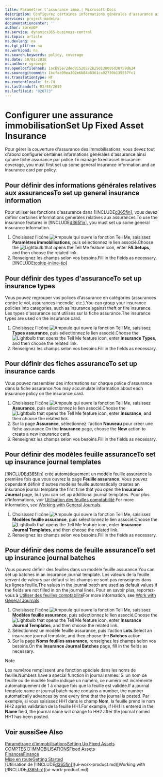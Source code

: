 ```yaml
---
title: Paramétrer l'assurance immo.| Microsoft Docs
description: Configurez certaines informations générales d'assurance ainsi qu'une fiche assurance par police pour gérer la couverture d'assurance des immobilisations.
services: project-madeira
documentationcenter: ''
author: SorenGP
ms.service: dynamics365-business-central
ms.topic: article
ms.devlang: na
ms.tgt_pltfrm: na
ms.workload: na
ms.search.keywords: policy, coverage
ms.date: 10/01/2018
ms.author: sgroespe
ms.openlocfilehash: 1acb95e72ded81520272b250138005d36759d634
ms.sourcegitcommit: 1bcfaa99ea302e6b84b8361ca02730b135557fc1
ms.translationtype: HT
ms.contentlocale: fr-CH
ms.lasthandoff: 03/08/2019
ms.locfileid: "820773"
---
```

# <a name="set-up-fixed-asset-insurance"></a><span data-ttu-id="05919-103">Configurer une assurance immobilisation</span><span class="sxs-lookup"><span data-stu-id="05919-103">Set Up Fixed Asset Insurance</span></span>
<span data-ttu-id="05919-104">Pour gérer la couverture d'assurance des immobilisations, vous devez tout d'abord configurer certaines informations générales d'assurance ainsi qu'une fiche assurance par police.</span><span class="sxs-lookup"><span data-stu-id="05919-104">To manage fixed asset insurance coverage, you must first set up some general insurance information and an insurance card per policy.</span></span>

## <a name="to-set-up-general-insurance-information"></a><span data-ttu-id="05919-105">Pour définir des informations générales relatives aux assurances</span><span class="sxs-lookup"><span data-stu-id="05919-105">To set up general insurance information</span></span>
<span data-ttu-id="05919-106">Pour utiliser les fonctions d'assurance dans [!INCLUDE[d365fin](includes/d365fin_md.md)], vous devez définir certaines informations générales relatives aux assurances.</span><span class="sxs-lookup"><span data-stu-id="05919-106">To use the insurance features in [!INCLUDE[d365fin](includes/d365fin_md.md)], you must set up some general insurance information.</span></span>  

1. <span data-ttu-id="05919-107">Choisissez l'icône ![Ampoule qui ouvre la fonction Tell Me](media/ui-search/search_small.png "Dites-moi ce que vous voulez faire"), saisissez **Paramètres immobilisations**, puis sélectionnez le lien associé.</span><span class="sxs-lookup"><span data-stu-id="05919-107">Choose the ![Lightbulb that opens the Tell Me feature](media/ui-search/search_small.png "Tell me what you want to do") icon, enter **FA Setups**, and then choose the related link.</span></span>  
2. <span data-ttu-id="05919-108">Renseignez les champs selon vos besoins.</span><span class="sxs-lookup"><span data-stu-id="05919-108">Fill in the fields as necessary.</span></span> [!INCLUDE[tooltip-inline-tip](includes/tooltip-inline-tip_md.md)]  

## <a name="to-set-up-insurance-types"></a><span data-ttu-id="05919-109">Pour définir des types d'assurance</span><span class="sxs-lookup"><span data-stu-id="05919-109">To set up insurance types</span></span>
<span data-ttu-id="05919-110">Vous pouvez regrouper vos polices d'assurance en catégories (assurances contre le vol, assurances incendie, etc.).</span><span class="sxs-lookup"><span data-stu-id="05919-110">You can group your insurance policies into categories, such as insurance against theft or fire insurance.</span></span> <span data-ttu-id="05919-111">Les types d'assurance sont utilisés sur la fiche assurance.</span><span class="sxs-lookup"><span data-stu-id="05919-111">The insurance types are used on the insurance card.</span></span>

1. <span data-ttu-id="05919-112">Choisissez l'icône ![Ampoule qui ouvre la fonction Tell Me](media/ui-search/search_small.png "Dites-moi ce que vous voulez faire"), saisissez **Types assurance**, puis sélectionnez le lien associé.</span><span class="sxs-lookup"><span data-stu-id="05919-112">Choose the ![Lightbulb that opens the Tell Me feature](media/ui-search/search_small.png "Tell me what you want to do") icon, enter **Insurance Types**, and then choose the related link.</span></span>  
2. <span data-ttu-id="05919-113">Renseignez les champs selon vos besoins.</span><span class="sxs-lookup"><span data-stu-id="05919-113">Fill in the fields as necessary.</span></span>

## <a name="to-set-up-insurance-cards"></a><span data-ttu-id="05919-114">Pour définir des fiches assurance</span><span class="sxs-lookup"><span data-stu-id="05919-114">To set up insurance cards</span></span>
<span data-ttu-id="05919-115">Vous pouvez rassembler des informations sur chaque police d'assurance dans la fiche assurance.</span><span class="sxs-lookup"><span data-stu-id="05919-115">You may accumulate information about each insurance policy on the insurance card.</span></span>  

1. <span data-ttu-id="05919-116">Choisissez l'icône ![Ampoule qui ouvre la fonction Tell Me](media/ui-search/search_small.png "Dites-moi ce que vous voulez faire"), saisissez **Assurance**, puis sélectionnez le lien associé.</span><span class="sxs-lookup"><span data-stu-id="05919-116">Choose the ![Lightbulb that opens the Tell Me feature](media/ui-search/search_small.png "Tell me what you want to do") icon, enter **Insurance**, and then choose the related link.</span></span>  
2. <span data-ttu-id="05919-117">Sur la page **Assurance**, sélectionnez l'action **Nouveau** pour créer une fiche assurance.</span><span class="sxs-lookup"><span data-stu-id="05919-117">On the **Insurance** page, choose the **New** action to create a  new insurance card.</span></span>  
3. <span data-ttu-id="05919-118">Renseignez les champs selon vos besoins.</span><span class="sxs-lookup"><span data-stu-id="05919-118">Fill in the fields as necessary.</span></span>

## <a name="to-set-up-insurance-journal-templates"></a><span data-ttu-id="05919-119">Pour définir des modèles feuille assurance</span><span class="sxs-lookup"><span data-stu-id="05919-119">To set up insurance journal templates</span></span>
[!INCLUDE[d365fin](includes/d365fin_md.md)] <span data-ttu-id="05919-120">crée automatiquement un modèle feuille assurance la première fois que vous ouvrez la page **Feuille assurance**. Vous pouvez cependant définir d'autres modèles feuille.</span><span class="sxs-lookup"><span data-stu-id="05919-120">automatically creates an insurance journal template the first time that you open the **Insurance Journal** page, but you can set up additional journal templates.</span></span> <span data-ttu-id="05919-121">Pour plus d'informations, voir [Utilisation des feuilles comptabilité](ui-work-general-journals.md).</span><span class="sxs-lookup"><span data-stu-id="05919-121">For more information, see [Working with General Journals](ui-work-general-journals.md).</span></span>  

1. <span data-ttu-id="05919-122">Choisissez l'icône ![Ampoule qui ouvre la fonction Tell Me](media/ui-search/search_small.png "Dites-moi ce que vous voulez faire"), saisissez **Modèles feuille assurance**, puis sélectionnez le lien associé.</span><span class="sxs-lookup"><span data-stu-id="05919-122">Choose the ![Lightbulb that opens the Tell Me feature](media/ui-search/search_small.png "Tell me what you want to do") icon, enter **Insurance Journal Templates**, and then choose the related link.</span></span>  
2. <span data-ttu-id="05919-123">Renseignez les champs selon vos besoins.</span><span class="sxs-lookup"><span data-stu-id="05919-123">Fill in the fields as necessary.</span></span>

## <a name="to-set-up-insurance-journal-batches"></a><span data-ttu-id="05919-124">Pour définir des noms de feuille assurance</span><span class="sxs-lookup"><span data-stu-id="05919-124">To set up insurance journal batches</span></span>
<span data-ttu-id="05919-125">Vous pouvez définir des feuilles dans un modèle feuille assurance.</span><span class="sxs-lookup"><span data-stu-id="05919-125">You can set up batches in an insurance journal template.</span></span> <span data-ttu-id="05919-126">Les valeurs de la feuille servent de valeurs par défaut si les champs ne sont pas renseignés dans les lignes feuille.</span><span class="sxs-lookup"><span data-stu-id="05919-126">The values in the journal batch are used as default values if the fields are not filled in on the journal lines.</span></span> <span data-ttu-id="05919-127">Pour en savoir plus, reportez-vous à [Utiliser des feuilles comptabilité](ui-work-general-journals.md)</span><span class="sxs-lookup"><span data-stu-id="05919-127">For more information, see [Work with General Journals](ui-work-general-journals.md)</span></span>  

1. <span data-ttu-id="05919-128">Choisissez l'icône ![Ampoule qui ouvre la fonction Tell Me](media/ui-search/search_small.png "Dites-moi ce que vous voulez faire"), saisissez **Modèles feuille assurance**, puis sélectionnez le lien associé.</span><span class="sxs-lookup"><span data-stu-id="05919-128">Choose the ![Lightbulb that opens the Tell Me feature](media/ui-search/search_small.png "Tell me what you want to do") icon, enter **Insurance Journal Templates**, and then choose the related link.</span></span>  
2. <span data-ttu-id="05919-129">Sélectionnez un modèle feuille assurance, puis l'action **Lots**.</span><span class="sxs-lookup"><span data-stu-id="05919-129">Select an insurance journal template, and then choose the **Batches** action.</span></span>
3. <span data-ttu-id="05919-130">Sur la page **Noms feuilles assurance**, renseignez les champs selon vos besoins.</span><span class="sxs-lookup"><span data-stu-id="05919-130">On the **Insurance Journal Batches** page, fill in the fields as necessary.</span></span>

> [!NOTE]  
>   <span data-ttu-id="05919-131">Les numéros remplissent une fonction spéciale dans les noms de feuille.</span><span class="sxs-lookup"><span data-stu-id="05919-131">Numbers have a special function in journal names.</span></span> <span data-ttu-id="05919-132">Si un nom de feuille ou de modèle feuille indique un numéro, ce numéro est incrémenté automatiquement de 1 à chaque fois que la feuille est validée.</span><span class="sxs-lookup"><span data-stu-id="05919-132">If a journal template name or journal batch name contains a number, the number automatically advances by one every time that the journal is posted.</span></span> <span data-ttu-id="05919-133">Par exemple, si vous saisissez HH1 dans le champ **Nom**, la feuille prend le nom HH2 après validation de la feuille HH1.</span><span class="sxs-lookup"><span data-stu-id="05919-133">For example, if HH1 is entered in the **Name** field, the journal name will change to HH2 after the journal named HH1 has been posted.</span></span>

## <a name="see-also"></a><span data-ttu-id="05919-134">Voir aussi</span><span class="sxs-lookup"><span data-stu-id="05919-134">See Also</span></span>
[<span data-ttu-id="05919-135">Paramétrage d'immobilisations</span><span class="sxs-lookup"><span data-stu-id="05919-135">Setting Up Fixed Assets</span></span>](fa-setup.md)  
[<span data-ttu-id="05919-136">COMPTES D'IMMOBILISATIONS</span><span class="sxs-lookup"><span data-stu-id="05919-136">Fixed Assets</span></span>](fa-manage.md)  
[<span data-ttu-id="05919-137">Finances</span><span class="sxs-lookup"><span data-stu-id="05919-137">Finance</span></span>](finance.md)  
[<span data-ttu-id="05919-138">Mise en route</span><span class="sxs-lookup"><span data-stu-id="05919-138">Getting Started</span></span>](product-get-started.md)  
<span data-ttu-id="05919-139">[Utilisation de [!INCLUDE[d365fin](includes/d365fin_md.md)]](ui-work-product.md)</span><span class="sxs-lookup"><span data-stu-id="05919-139">[Working with [!INCLUDE[d365fin](includes/d365fin_md.md)]](ui-work-product.md)</span></span>
